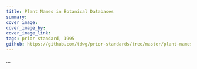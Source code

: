 ```yaml
---
title: Plant Names in Botanical Databases
summary: 
cover_image: 
cover_image_by: 
cover_image_link: 
tags: prior standard, 1995
github: https://github.com/tdwg/prior-standards/tree/master/plant-names-in-botanical-databases
---
```


...
